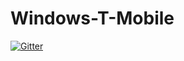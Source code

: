 # Windows-T-Mobile

[![Gitter](https://badges.gitter.im/windows-t-mobile/Lobby.svg)](https://gitter.im/windows-t-mobile/Lobby?utm_source=badge&utm_medium=badge&utm_campaign=pr-badge&utm_content=badge)